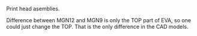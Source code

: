 Print head asemblies.

Difference between MGN12 and MGN9 is only the TOP part of EVA, so one could just change the TOP. That is the only difference in the CAD models.
